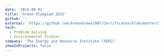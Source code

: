 ```yaml
---
date: '2015-09-01'
title: 'Green Olympiad 2015'
github: ''
external: 'https://github.com/ArmanGrewal007/Certificates/blob/master/2015_09_01_Green_Olympiad.pdf'
tech:
  - Problem Solving
  - Environmental Studies
company: 'The Energy and Resource Institute (TERI)'
showInProjects: false
---
```



